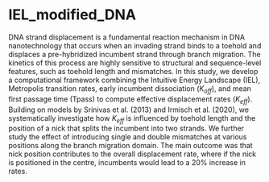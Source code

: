 # IEL_modified_DNA

DNA strand displacement is a fundamental reaction mechanism in DNA nanotechnology that occurs when an invading strand binds to a toehold and displaces a pre-hybridized incumbent strand through branch migration. The kinetics of this process are highly sensitive to structural and sequence-level features, such as toehold length and mismatches. In this study, we develop a computational framework combining the Intuitive Energy Landscape (IEL), Metropolis transition rates, early incumbent dissociation ($K_{off}$), and mean first passage time (Tpass) to compute effective displacement rates ($K_{eff}$). Building on models by Srinivas et al. (2013) and Irmisch et al. (2020), we systematically investigate how $K_{eff}$ is influenced by toehold length and the position of a nick that splits the incumbent into two strands. We further study the effect of introducing single and double mismatches at various positions along the branch migration domain. The main outcome  was that nick position contributes to the overall displacement rate, where if the nick is positioned in the centre, incumbents would lead to a 20\% increase in rates.
